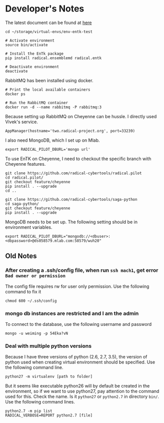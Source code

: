 # Developer's Notes

The latest document can be found at [here](https://radicalentk.readthedocs.io/en/latest/)

```
cd ~/storage/virtual-envs/env-entk-test

# Activate environment
source bin/activate

# Install the EnTk package
pip install radical.ensemblemd radical.entk

# Deactivate environment
deactivate
```

RabbitMQ has been installed using docker.

```
# Print the local available containers
docker ps

# Run the RabbitMQ container
docker run -d --name rabbitmq -P rabbitmq:3
```

Because setting up RabbitMQ on Cheyenne can be hussle. I directly used Vivek's service.

```
AppManager(hostname='two.radical-project.org', port=33239)
```

I also need MongoDB, which I set up on Mlab.

```
export RADICAL_PILOT_DBURL='mongo url'
```


To use EnTK on Cheyenne, I need to checkout the specific branch with Cheyenne features.

```
git clone https://github.com/radical-cybertools/radical.pilot
cd radical.pilot/
git checkout feature/cheyenne
pip install . --upgrade
cd ..

git clone https://github.com/radical-cybertools/saga-python
cd saga-python/
git checkout feature/cheyenne
pip install . --upgrade
```

MongoDB needs to be set up. The following setting should be in environment variables.

```
export RADICAL_PILOT_DBURL="mongodb://<dbuser>:<dbpassword>@ds058579.mlab.com:58579/wuh20"
```


## Old Notes

### After creating a .ssh/config file, when run `ssh mach1`, get error `Bad owner or permission`

The config file requires rw for user only permission. Use the following command to fix it


`chmod 600 ~/.ssh/config`


### mongo db instances are restricted and I am the admin

To connect to the database, use the following username and password

`mongo -u weiming -p 54Eka?vN`


### Deal with multiple python versions

Because I have three versions of python (2.6, 2.7, 3.5), the version of python used when creating virtual environment should be specified. Use the following command line.

`python27 -m virtualenv [path to folder]`

But it seems like executable python26 will by default be created in the environment, so if we want to use python27, pay attention to the command used for this. Check the name. Is it `python27` or `python2.7` in directory `bin/`. Use the following command lines.

```
python2.7 -m pip list
RADICAL_VERBOSE=REPORT python2.7 [file]
```
